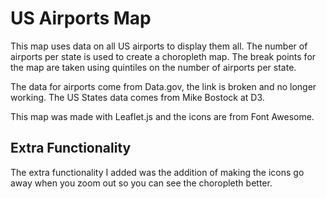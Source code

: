 # US Airports Map

This map uses data on all US airports to display them all. The number of airports per state is used to create a choropleth map. The break points for the map are taken using quintiles on the number of airports per state.

The data for airports come from Data.gov, the link is broken and no longer working. The US States data comes from Mike Bostock at D3.

This map was made with Leaflet.js and the icons are from Font Awesome.

## Extra Functionality

The extra functionality I added was the addition of making the icons go away when you zoom out so you can see the choropleth better.
